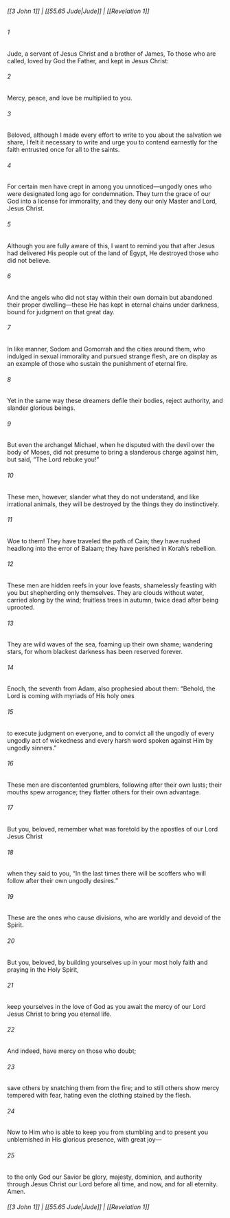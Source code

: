 
###### [[3 John 1]] | [[55.65 Jude|Jude]] | [[Revelation 1]]

###### 1
Jude, a servant of Jesus Christ and a brother of James, To those who are called, loved by God the Father, and kept in Jesus Christ:
###### 2
Mercy, peace, and love be multiplied to you.
###### 3
Beloved, although I made every effort to write to you about the salvation we share, I felt it necessary to write and urge you to contend earnestly for the faith entrusted once for all to the saints.
###### 4
For certain men have crept in among you unnoticed—ungodly ones who were designated long ago for condemnation. They turn the grace of our God into a license for immorality, and they deny our only Master and Lord, Jesus Christ.
###### 5
Although you are fully aware of this, I want to remind you that after Jesus had delivered His people out of the land of Egypt, He destroyed those who did not believe.
###### 6
And the angels who did not stay within their own domain but abandoned their proper dwelling—these He has kept in eternal chains under darkness, bound for judgment on that great day.
###### 7
In like manner, Sodom and Gomorrah and the cities around them, who indulged in sexual immorality and pursued strange flesh, are on display as an example of those who sustain the punishment of eternal fire.
###### 8
Yet in the same way these dreamers defile their bodies, reject authority, and slander glorious beings.
###### 9
But even the archangel Michael, when he disputed with the devil over the body of Moses, did not presume to bring a slanderous charge against him, but said, “The Lord rebuke you!”
###### 10
These men, however, slander what they do not understand, and like irrational animals, they will be destroyed by the things they do instinctively.
###### 11
Woe to them! They have traveled the path of Cain; they have rushed headlong into the error of Balaam; they have perished in Korah’s rebellion.
###### 12
These men are hidden reefs in your love feasts, shamelessly feasting with you but shepherding only themselves. They are clouds without water, carried along by the wind; fruitless trees in autumn, twice dead after being uprooted.
###### 13
They are wild waves of the sea, foaming up their own shame; wandering stars, for whom blackest darkness has been reserved forever.
###### 14
Enoch, the seventh from Adam, also prophesied about them: “Behold, the Lord is coming with myriads of His holy ones
###### 15
to execute judgment on everyone, and to convict all the ungodly of every ungodly act of wickedness and every harsh word spoken against Him by ungodly sinners.”
###### 16
These men are discontented grumblers, following after their own lusts; their mouths spew arrogance; they flatter others for their own advantage.
###### 17
But you, beloved, remember what was foretold by the apostles of our Lord Jesus Christ
###### 18
when they said to you, “In the last times there will be scoffers who will follow after their own ungodly desires.”
###### 19
These are the ones who cause divisions, who are worldly and devoid of the Spirit.
###### 20
But you, beloved, by building yourselves up in your most holy faith and praying in the Holy Spirit,
###### 21
keep yourselves in the love of God as you await the mercy of our Lord Jesus Christ to bring you eternal life.
###### 22
And indeed, have mercy on those who doubt;
###### 23
save others by snatching them from the fire; and to still others show mercy tempered with fear, hating even the clothing stained by the flesh.
###### 24
Now to Him who is able to keep you from stumbling and to present you unblemished in His glorious presence, with great joy—
###### 25
to the only God our Savior be glory, majesty, dominion, and authority through Jesus Christ our Lord before all time, and now, and for all eternity. Amen.

###### [[3 John 1]] | [[55.65 Jude|Jude]] | [[Revelation 1]]
